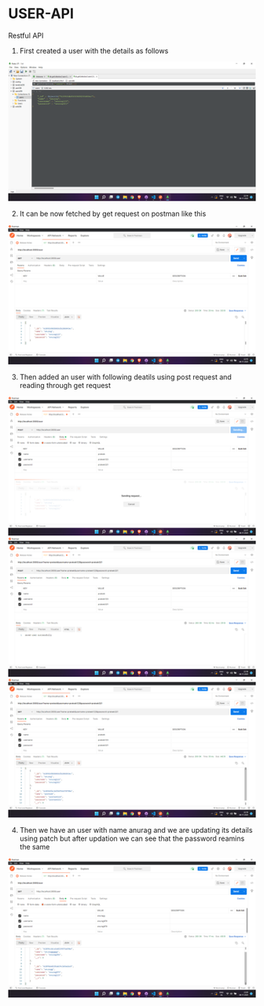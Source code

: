 # USER-API

Restful API

1.  First created a user with the details as follows

<img src="images/1.png">

2. It can be now fetched by get request on postman like this

<img src="images/2.png">

3. Then added an user with following deatils using post request and reading through get request

<img src="images/3.png">

<img src="images/4.png">

<img src="images/5.png">

4. Then we have an user with name anurag and we are updating its details using patch but after updation we can see that the password reamins the same

<img src="images/6.png">
